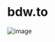 # bdw.to

![image](https://user-images.githubusercontent.com/4248167/75127028-9045ad00-5671-11ea-85c9-fddd9fa57b05.png)
